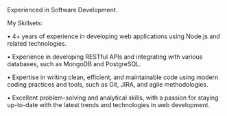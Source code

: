 Experienced in Software Development.

My Skillsets:

• 4+ years of experience in developing web applications using Node.js and related technologies.

• Experience in developing RESTful APIs and integrating with various databases, such as MongoDB and PostgreSQL.

• Expertise in writing clean, efficient, and maintainable code using modern coding practices and tools, such as Git, JIRA, and agile methodologies.

• Excellent problem-solving and analytical skills, with a passion for staying up-to-date with the latest trends and technologies in web development.

<!---
shido94/shido94 is a ✨ special ✨ repository because its `README.md` (this file) appears on your GitHub profile.
You can click the Preview link to take a look at your changes.
--->
